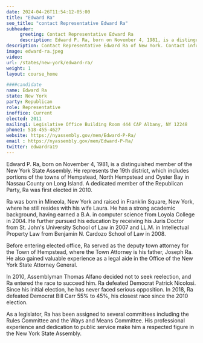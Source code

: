 ```yaml
---
date: 2024-04-26T11:54:12-05:00
title: "Edward Ra"
seo_title: "contact Representative Edward Ra"
subheader:
     greeting: Contact Representative Edward Ra
     description: Edward P. Ra, born on November 4, 1981, is a distinguished member of the New York State Assembly. He represents the 19th district, which includes portions of the towns of Hempstead, North Hempstead and Oyster Bay in Nassau County on Long Island. A dedicated member of the Republican Party, Ra was first elected in 2010.
description: Contact Representative Edward Ra of New York. Contact information for Edward Ra includes email address, phone number, and mailing address.
image: edward-ra.jpeg
video:
url: /states/new-york/edward-ra/
weight: 1
layout: course_home

####candidate
name: Edward Ra
state: New York
party: Republican
role: Representative
inoffice: Current
elected: 2011
mailing1: Legislative Office Building Room 444 CAP Albany, NY 12248
phone1: 518-455-4627
website: https://nyassembly.gov/mem/Edward-P-Ra/
email : https://nyassembly.gov/mem/Edward-P-Ra/
twitter: edwardra19
---
```

Edward P. Ra, born on November 4, 1981, is a distinguished member of the New York State Assembly. He represents the 19th district, which includes portions of the towns of Hempstead, North Hempstead and Oyster Bay in Nassau County on Long Island. A dedicated member of the Republican Party, Ra was first elected in 2010.

Ra was born in Mineola, New York and raised in Franklin Square, New York, where he still resides with his wife Laura. He has a strong academic background, having earned a B.A. in computer science from Loyola College in 2004. He further pursued his education by receiving his Juris Doctor from St. John's University School of Law in 2007 and LL.M. in Intellectual Property Law from Benjamin N. Cardozo School of Law in 2008.

Before entering elected office, Ra served as the deputy town attorney for the Town of Hempstead, where the Town Attorney is his father, Joseph Ra. He also gained valuable experience as a legal aide in the Office of the New York State Attorney General.

In 2010, Assemblyman Thomas Alfano decided not to seek reelection, and Ra entered the race to succeed him. Ra defeated Democrat Patrick Nicolosi. Since his initial election, he has never faced serious opposition. In 2018, Ra defeated Democrat Bill Carr 55% to 45%, his closest race since the 2010 election.

As a legislator, Ra has been assigned to several committees including the Rules Committee and the Ways and Means Committee. His professional experience and dedication to public service make him a respected figure in the New York State Assembly.
